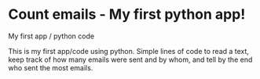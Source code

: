# Count emails - My first python app!
My first app / python code

This is my first app/code using python. Simple lines of code to read a text, keep track of how many emails were sent and by whom, and tell by the end who sent the most emails.
